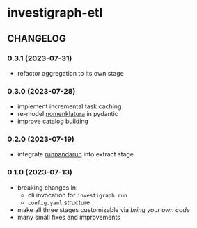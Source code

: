 # investigraph-etl

## CHANGELOG

### 0.3.1 (2023-07-31)
- refactor aggregation to its own stage

### 0.3.0 (2023-07-28)
- implement incremental task caching
- re-model [nomenklatura](https://github.com/opensanctions/nomenklatura) in pydantic
- improve catalog building

### 0.2.0 (2023-07-19)
- integrate [runpandarun](https://github.com/simonwoerpel/runpandarun) into extract stage

### 0.1.0 (2023-07-13)
- breaking changes in:
    - cli invocation for `investigraph run`
    - `config.yaml` structure
- make all three stages customizable via *bring your own code*
- many small fixes and improvements
